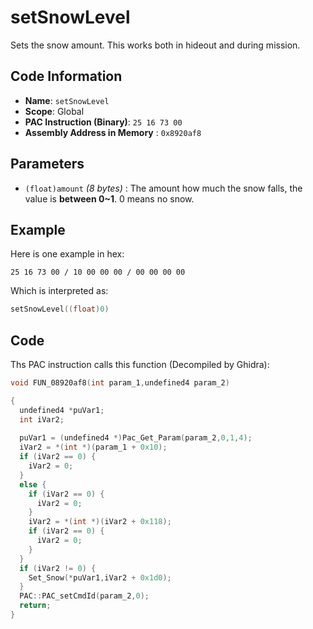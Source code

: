 # setSnowLevel

Sets the snow amount. This works both in hideout and during mission.

## Code Information

- **Name**: `setSnowLevel`
- **Scope**: Global
- **PAC Instruction (Binary)**: `25 16 73 00`
- **Assembly Address in Memory** : `0x8920af8`

## Parameters

- `(float)amount` *(8 bytes)* : The amount how much the snow falls, the value is **between 0~1**. 0 means no snow.

## Example

Here is one example in hex:

```25 16 73 00 / 10 00 00 00 / 00 00 00 00```

Which is interpreted as:

```c
setSnowLevel((float)0)
```

## Code

Ths PAC instruction calls this function (Decompiled by Ghidra):

```c
void FUN_08920af8(int param_1,undefined4 param_2)

{
  undefined4 *puVar1;
  int iVar2;
  
  puVar1 = (undefined4 *)Pac_Get_Param(param_2,0,1,4);
  iVar2 = *(int *)(param_1 + 0x10);
  if (iVar2 == 0) {
    iVar2 = 0;
  }
  else {
    if (iVar2 == 0) {
      iVar2 = 0;
    }
    iVar2 = *(int *)(iVar2 + 0x118);
    if (iVar2 == 0) {
      iVar2 = 0;
    }
  }
  if (iVar2 != 0) {
    Set_Snow(*puVar1,iVar2 + 0x1d0);
  }
  PAC::PAC_setCmdId(param_2,0);
  return;
}
```

